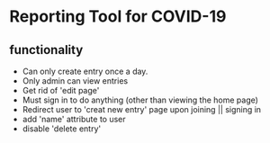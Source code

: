 # Reporting Tool for COVID-19

## functionality

- Can only create entry once a day.
- Only admin can view entries
- Get rid of 'edit page'
- Must sign in to do anything (other than viewing the home page)
- Redirect user to 'creat new entry' page upon joining || signing in
- add 'name' attribute to user
- disable 'delete entry'
